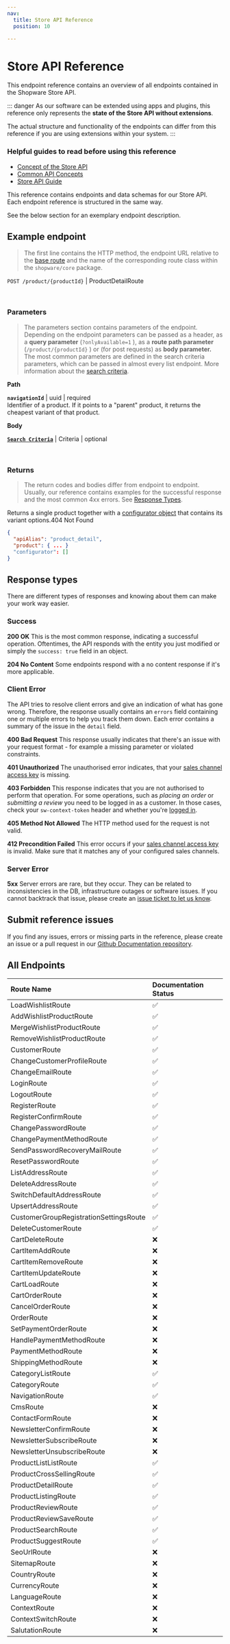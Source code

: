 ```yaml
---
nav:
  title: Store API Reference
  position: 10

---
```


# Store API Reference

This endpoint reference contains an overview of all endpoints contained in the Shopware Store API.

::: danger
As our software can be extended using apps and plugins, this reference only represents the **state of the Store API without extensions**.

The actual structure and functionality of the endpoints can differ from this reference if you are using extensions within your system.‌
:::

### Helpful guides to read before using this reference <a id="helpful-guides-to-read-before-using-this-reference"></a>

* ​[Concept of the Store API](../../../../concepts/api/store-api)​
* ​[Common API Concepts](../../../../guides/integrations-api/general-concepts/)​
* ​[Store API Guide](../../../../guides/integrations-api/store-api-guide/)​

This reference contains endpoints and data schemas for our Store API. Each endpoint reference is structured in the same way.‌

See the below section for an exemplary endpoint description.‌

## Example endpoint <a id="example-endpoint"></a>

> The first line contains the HTTP method, the endpoint URL relative to the [base route](../../../../guides/integrations-api/store-api-guide/#general) and the name of the corresponding route class within the `shopware/core` package.

`POST /product/{productId}` \| ProductDetailRoute

‌

### **Parameters** <a id="parameters"></a>

> The parameters section contains parameters of the endpoint. Depending on the endpoint parameters can be passed as a header, as a **query parameter** \(`?onlyAvailable=1` \), as a **route path parameter** \(`/product/{productId}` \) or \(for post requests\) as **body parameter.** The most common parameters are defined in the search criteria parameters, which can be passed in almost every list endpoint. More information about the [search criteria](../../../../guides/integrations-api/general-concepts/search-criteria).

**Path**‌

**`navigationId`** \| uuid \| required  
Identifier of a product. If it points to a "parent" product, it returns the cheapest variant of that product.‌

**Body**‌

​[**`Search Criteria`**](../../../../guides/integrations-api/general-concepts/search-criteria) \| Criteria \| optional

‌

### **Returns** <a id="returns"></a>

> The return codes and bodies differ from endpoint to endpoint. Usually, our reference contains examples for the successful response and the most common 4xx errors. See [Response Types](https://app.gitbook.com/@shopware/s/shopware-1/~/drafts/-MU8LxyY2Ad3ushWb8Jl/resources/references/api-reference/store-api-reference#response-types/@drafts).

Returns a single product together with a [configurator object](../../../../concepts/commerce/catalog/products#configurator) that contains its variant options.404 Not Found

<Tabs>
<Tab title="200 OK">

```json
{
  "apiAlias": "product_detail",
  "product": { ... }
  "configurator": []
}
```
</Tab>
</Tabs>

## Response types <a id="response-types"></a>

There are different types of responses and knowing about them can make your work way easier.‌

### Success <a id="success"></a>

**200 OK** This is the most common response, indicating a successful operation. Oftentimes, the API responds with the entity you just modified or simply the `success: true` field in an object.‌

**204 No Content** Some endpoints respond with a no content response if it's more applicable.‌

### Client Error <a id="client-error"></a>

The API tries to resolve client errors and give an indication of what has gone wrong. Therefore, the response usually contains an `errors` field containing one or multiple errors to help you track them down. Each error contains a summary of the issue in the `detail` field.‌

**400 Bad Request** This response usually indicates that there's an issue with your request format - for example a missing parameter or violated constraints.‌

**401 Unauthorized** The unauthorised error indicates, that your [sales channel access key](../../../../guides/integrations-api/store-api-guide/#authentication-and-setup) is missing.‌

**403 Forbidden** This response indicates that you are not authorised to perform that operation. For some operations, such as _placing an order_ or _submitting a review_ you need to be logged in as a customer. In those cases, check your `sw-context-token` header and whether you're [logged in](https://app.gitbook.com/@shopware/s/shopware-1/~/drafts/-MU8LxyY2Ad3ushWb8Jl/guides/integrations-api/store-api-guide/register-a-customer#logging-in/@drafts).‌

**405 Method Not Allowed** The HTTP method used for the request is not valid.‌

**412 Precondition Failed** This error occurs if your [sales channel access key](../../../../guides/integrations-api/store-api-guide/) is invalid. Make sure that it matches any of your configured sales channels.‌

### Server Error <a id="server-error"></a>

**5xx** Server errors are rare, but they occur. They can be related to inconsistencies in the DB, infrastructure outages or software issues. If you cannot backtrack that issue, please create an [issue ticket to let us know](https://issues.shopware.com/).‌

## Submit reference issues‌ <a id="submit-reference-issues"></a>

If you find any issues, errors or missing parts in the reference, please create an issue or a pull request in our [Github Documentation repository](https://github.com/shopware/docs/issues).‌

## All Endpoints <a id="all-endpoints"></a>

| Route Name | Documentation Status |
| :--- | :--- |
| LoadWishlistRoute | ✅ |
| AddWishlistProductRoute | ✅ |
| MergeWishlistProductRoute | ✅ |
| RemoveWishlistProductRoute | ✅ |
| CustomerRoute | ✅ |
| ChangeCustomerProfileRoute | ✅ |
| ChangeEmailRoute | ✅ |
| LoginRoute | ✅ |
| LogoutRoute | ✅ |
| RegisterRoute | ✅ |
| RegisterConfirmRoute | ✅ |
| ChangePasswordRoute | ✅ |
| ChangePaymentMethodRoute | ✅ |
| SendPasswordRecoveryMailRoute | ✅ |
| ResetPasswordRoute | ✅ |
| ListAddressRoute | ✅ |
| DeleteAddressRoute | ✅ |
| SwitchDefaultAddressRoute | ✅ |
| UpsertAddressRoute | ✅ |
| CustomerGroupRegistrationSettingsRoute | ✅ |
| DeleteCustomerRoute | ✅ |
| CartDeleteRoute | ❌ |
| CartItemAddRoute | ❌ |
| CartItemRemoveRoute | ❌ |
| CartItemUpdateRoute | ❌ |
| CartLoadRoute | ❌ |
| CartOrderRoute | ❌ |
| CancelOrderRoute | ❌ |
| OrderRoute | ❌ |
| SetPaymentOrderRoute | ❌ |
| HandlePaymentMethodRoute | ❌ |
| PaymentMethodRoute | ❌ |
| ShippingMethodRoute | ❌ |
| CategoryListRoute | ✅ |
| CategoryRoute | ✅ |
| NavigationRoute | ✅ |
| CmsRoute | ❌ |
| ContactFormRoute | ❌ |
| NewsletterConfirmRoute | ❌ |
| NewsletterSubscribeRoute | ❌ |
| NewsletterUnsubscribeRoute | ❌ |
| ProductListListRoute | ✅ |
| ProductCrossSellingRoute | ✅ |
| ProductDetailRoute | ✅ |
| ProductListingRoute | ✅ |
| ProductReviewRoute | ✅ |
| ProductReviewSaveRoute | ✅ |
| ProductSearchRoute | ✅ |
| ProductSuggestRoute | ✅ |
| SeoUrlRoute | ❌ |
| SitemapRoute | ❌ |
| CountryRoute | ❌ |
| CurrencyRoute | ❌ |
| LanguageRoute | ❌ |
| ContextRoute | ❌ |
| ContextSwitchRoute | ❌ |
| SalutationRoute | ❌ |
